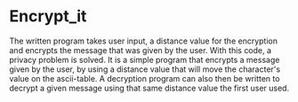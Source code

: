 # Encrypt_it
The written program takes user input, a distance value for the encryption and encrypts the message that was given by the user.
With this code, a privacy problem is solved. It is a simple program that encrypts a message given by the user, by using a distance value that will move the character's value on the ascii-table. A decryption program can also then be written to decrypt a given message using that same distance value the first user used.
